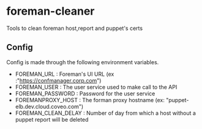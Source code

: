 # foreman-cleaner

Tools to clean foreman host,report and puppet's certs

## Config

Config is made through the following environment variables.

* FOREMAN_URL : Foreman's UI URL (ex :"https://confmanager.corp.com")
* FOREMAN_USER : The user service used to make call to the API
* FOREMAN_PASSWORD : Password for the user service
* FOREMANPROXY_HOST : The forman proxy hostname (ex: "puppet-elb.dev.cloud.coveo.com")
* FOREMAN_CLEAN_DELAY : Number of day from which a host without a puppet report will be deleted
